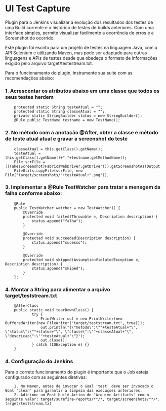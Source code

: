 # UI Test Capture
Plugin para o Jenkins visualizar a evolução dos resultados dos testes de uma Build corrente e o histórico de testes de builds anteriores. Com uma interface simples, permite visualizar facilmente a ocorrência de erros e a Screenshot do ocorrido.

Este plugin foi escrito para um projeto de testes na linguagem Java, com a API Selenium e utilizando Maven, mas pode ser adaptado para outras linguagens e APIs de testes desde que obedeça o formato de informações exigido pelo arquivo target/testestream.txt.

Para o funcionamento do plugin, instrumente sua suite com as recomendações abaixo:

### 1. Acrescentar os atributos abaixo em uma classe que todos os seus testes herdem
        protected static String testeAtual = "";
        protected static String classeAtual = "";
        private static StringBuilder status = new StringBuilder();
        @Rule public TestName testname = new TestName();

### 2. No método com a anotação @After, obter a classe e método de teste atual atual e gravar a screenshot do teste
        classeAtual = this.getClass().getName();
        testeAtual = this.getClass().getName()+"."+testname.getMethodName();
        File scrFile = ((TakesScreenshot)FabricaWebDriver.getDriver()).getScreenshotAs(OutputType.FILE);
        FileUtils.copyFile(scrFile, new File("target/screenshots/"+testeAtual+".png"));

### 3. Implementar a @Rule TestWatcher para tratar a mensgem da falha conforme abaixo:
        @Rule
        public TestWatcher watcher = new TestWatcher() {
            @Override
            protected void failed(Throwable e, Description description) {
                status.append("falha");
            }

            @Override
            protected void succeeded(Description description) {
                status.append("sucesso");
            }

            @Override
            protected void skipped(AssumptionViolatedException e, Description description) {
                status.append("skiped");
            }
        };

### 4. Montar a String para alimentar o arquivo target/teststream.txt
        @AfterClass
        public static void tearDownClass() {
                try {
                    PrintWriter out = new PrintWriter(new BufferedWriter(new FileWriter("target/teststream.txt", true)));
                    out.println("{\"metodo\":\""+testeAtual+"\", \"status\":\""+status+"\", \"classe\":\""+classeAtual+"\", \"descricao\":\""+testeAtual+"\"}");
                    out.close();
                } catch (IOException e) {}
        }

### 4. Configuração do Jenkins
Para o correto funcionamento do plugin é importante que o Job esteja configurado com as seguintes diretivas:

        1. No Maven, antes de invocar o Goal 'test' deve ser invocado o Goal 'clean' para garantir a limpeza das execuções anteriores.
        2. Adicione um Post-build Action de 'Arquive Artifacts' com o seguinte valor: target/surefire-reports/**/*, target/screenshots/**/*, target/teststream.txt

